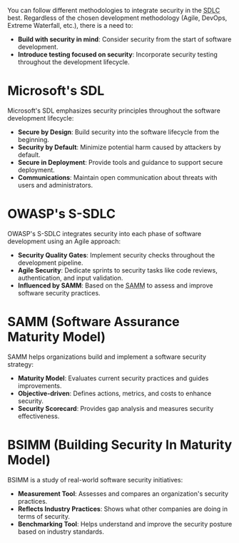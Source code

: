 You can follow different methodologies to integrate security in the <abbr title="Software Development Life Cycle">SDLC</abbr> best. Regardless of the chosen development methodology (Agile, DevOps, Extreme Waterfall, etc.), there is a need to:

- **Build with security in mind**: Consider security from the start of software development.
- **Introduce testing focused on security**: Incorporate security testing throughout the development lifecycle.

# Microsoft's SDL

Microsoft's SDL emphasizes security principles throughout the software development lifecycle:

- **Secure by Design**: Build security into the software lifecycle from the beginning.
- **Security by Default**: Minimize potential harm caused by attackers by default.
- **Secure in Deployment**: Provide tools and guidance to support secure deployment.
- **Communications**: Maintain open communication about threats with users and administrators.

# OWASP's S-SDLC

OWASP's S-SDLC integrates security into each phase of software development using an Agile approach:

- **Security Quality Gates**: Implement security checks throughout the development pipeline.
- **Agile Security**: Dedicate sprints to security tasks like code reviews, authentication, and input validation.
- **Influenced by SAMM**: Based on the <abbr title="Software Assurance Maturity Model">SAMM</abbr> to assess and improve software security practices.

# SAMM (Software Assurance Maturity Model)

SAMM helps organizations build and implement a software security strategy:

- **Maturity Model**: Evaluates current security practices and guides improvements.
- **Objective-driven**: Defines actions, metrics, and costs to enhance security.
- **Security Scorecard**: Provides gap analysis and measures security effectiveness.

# BSIMM (Building Security In Maturity Model)

BSIMM is a study of real-world software security initiatives:

- **Measurement Tool**: Assesses and compares an organization's security practices.
- **Reflects Industry Practices**: Shows what other companies are doing in terms of security.
- **Benchmarking Tool**: Helps understand and improve the security posture based on industry standards.